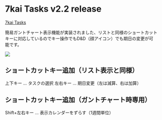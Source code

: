# 7kai Tasks v2.2 release

[7kai Tasks](https://tasks.7kai.org/)

簡易ガントチャート表示機能が実装されました、リストと同様のショートカットキーに対応しているのでキー操作でもD&D（顔アイコン）でも期日の変更が可能です。

<img src="http://dl.dropbox.com/u/11475683/screen/tasks8.png">

## ショートカットキー追加（リスト表示と同様）

上下キー ... タスクの選択
左右キー ... 期日変更（左は減算、右は加算）

## ショートカットキー追加（ガントチャート時専用）

Shift+左右キー ... 表示カレンダーをずらす（1週間単位）
